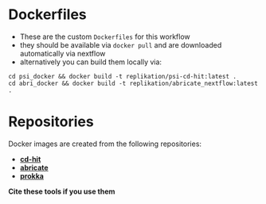 Dockerfiles
===

* These are the custom `Dockerfiles` for this workflow
* they should be available via `docker pull` and are downloaded automatically via nextflow
* alternatively you can build them locally via:

```
cd psi_docker && docker build -t replikation/psi-cd-hit:latest .
cd abri_docker && docker build -t replikation/abricate_nextflow:latest .
```

# Repositories

Docker images are created from the following repositories:

+ [**cd-hit**](https://github.com/weizhongli/cdhit)
+ [**abricate**](https://github.com/tseemann/abricate)
+ [**prokka**](https://github.com/tseemann/prokka/)

**Cite these tools if you use them**
